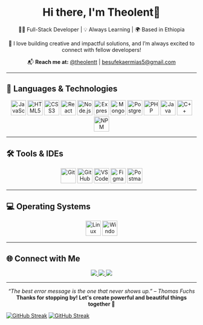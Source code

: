 <h1 align="center">Hi there, I'm Theolent👋</h1>

<p align="center">
  👨‍💻 Full-Stack Developer | 💡 Always Learning | 🌍 Based in Ethiopia
</p>

<p align="center">
  🚀 I love building creative and impactful solutions, and I’m always excited to connect with fellow developers!
</p>

<p align="center">
  📬 <strong>Reach me at:</strong>  
  <a href="https://t.me/theolentt">@theolentt</a> | 
  <a href="mailto:besufekaermias5@gmail.com">besufekaermias5@gmail.com</a>
</p>

---

## 🚀 Languages & Technologies

<p align="center">
  <!-- Frontend -->
  <img src="https://cdn.jsdelivr.net/gh/devicons/devicon/icons/javascript/javascript-original.svg" width="40" title="JavaScript"/>
  <img src="https://cdn.jsdelivr.net/gh/devicons/devicon/icons/html5/html5-original.svg" width="40" title="HTML5"/>
  <img src="https://cdn.jsdelivr.net/gh/devicons/devicon/icons/css3/css3-original.svg" width="40" title="CSS3"/>
  <img src="https://cdn.jsdelivr.net/gh/devicons/devicon/icons/react/react-original.svg" width="40" title="React"/>
  <!-- Backend -->
  <img src="https://cdn.jsdelivr.net/gh/devicons/devicon/icons/nodejs/nodejs-original.svg" width="40" title="Node.js"/>
  <img src="https://cdn.jsdelivr.net/gh/devicons/devicon/icons/express/express-original.svg" width="40" title="Express.js"/>
  <img src="https://cdn.jsdelivr.net/gh/devicons/devicon/icons/mongodb/mongodb-original.svg" width="40" title="MongoDB"/>
  <img src="https://cdn.jsdelivr.net/gh/devicons/devicon/icons/postgresql/postgresql-original.svg" width="40" title="PostgreSQL"/>
  <img src="https://cdn.jsdelivr.net/gh/devicons/devicon/icons/php/php-original.svg" width="40" title="PHP"/>
  <img src="https://cdn.jsdelivr.net/gh/devicons/devicon/icons/java/java-original.svg" width="40" title="Java"/>
  <img src="https://cdn.jsdelivr.net/gh/devicons/devicon/icons/cplusplus/cplusplus-original.svg" width="40" title="C++"/>
  <img src="https://cdn.jsdelivr.net/gh/devicons/devicon/icons/npm/npm-original-wordmark.svg" width="40" title="NPM"/>
</p>

---

## 🛠 Tools & IDEs

<p align="center">
  <img src="https://cdn.jsdelivr.net/gh/devicons/devicon/icons/git/git-original.svg" width="40" title="Git"/>
  <img src="https://cdn.jsdelivr.net/gh/devicons/devicon/icons/github/github-original.svg" width="40" title="GitHub"/>
  <img src="https://cdn.jsdelivr.net/gh/devicons/devicon/icons/vscode/vscode-original.svg" width="40" title="VS Code"/>
  <img src="https://cdn.jsdelivr.net/gh/devicons/devicon/icons/figma/figma-original.svg" width="40" title="Figma"/>
  <img src="https://cdn.jsdelivr.net/gh/devicons/devicon/icons/postman/postman-original.svg" width="40" title="Postman"/>
</p>

---

## 💻 Operating Systems

<p align="center">
  <img src="https://cdn.jsdelivr.net/gh/devicons/devicon/icons/linux/linux-original.svg" width="40" title="Linux"/>
  <img src="https://cdn.jsdelivr.net/gh/devicons/devicon/icons/windows8/windows8-original.svg" width="40" title="Windows"/>
</p>

---

## 🌐 Connect with Me

<p align="center">
  <a href="https://linkedin.com/in/yourname">
    <img src="https://img.shields.io/badge/LinkedIn-blue?style=flat-square&logo=linkedin&logoColor=white" />
  </a>
  <a href="https://t.me/r341_1457">
    <img src="https://img.shields.io/badge/Telegram-2CA5E0?style=flat-square&logo=telegram&logoColor=white" />
  </a>
  <a href="mailto:besufekaermias5@gmail.com">
    <img src="https://img.shields.io/badge/Gmail-D14836?style=flat-square&logo=gmail&logoColor=white" />
  </a>
</p>

---

<p align="center">
  <em>“The best error message is the one that never shows up.” – Thomas Fuchs</em><br/>
  <strong>Thanks for stopping by! Let's create powerful and beautiful things together 🚀</strong>
</p>

<a href="https://git.io/streak-stats"><img src="https://github-readme-streak-stats.herokuapp.com?user=besufekaermias5%40gmail.com" alt="GitHub Streak" /></a>
[![GitHub Streak](https://github-readme-streak-stats.herokuapp.com?user=besufekaermias5%40gmail.com)](https://git.io/streak-stats)
